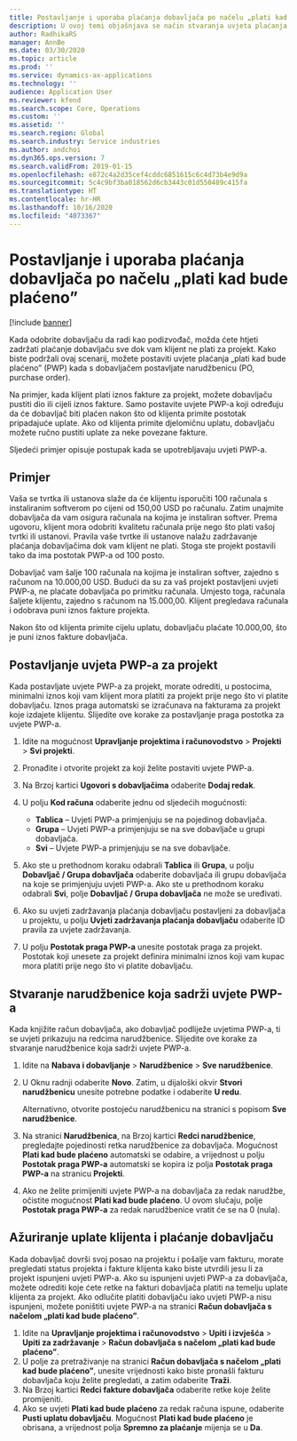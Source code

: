 ```yaml
---
title: Postavljanje i uporaba plaćanja dobavljača po načelu „plati kad bude plaćeno”
description: U ovoj temi objašnjava se način stvaranja uvjeta plaćanja „plati kad bude plaćeno” (PWP, pay-when-paid) tako da dobavljaču možete djelomična pustiti plaćanje na temelju uplate klijenta.
author: RadhikaRS
manager: AnnBe
ms.date: 03/30/2020
ms.topic: article
ms.prod: ''
ms.service: dynamics-ax-applications
ms.technology: ''
audience: Application User
ms.reviewer: kfend
ms.search.scope: Core, Operations
ms.custom: ''
ms.assetid: ''
ms.search.region: Global
ms.search.industry: Service industries
ms.author: andchoi
ms.dyn365.ops.version: 7
ms.search.validFrom: 2019-01-15
ms.openlocfilehash: e872c4a2d35cef4cddc6851615c6c4d73b4e9d9a
ms.sourcegitcommit: 5c4c9bf3ba018562d6cb3443c01d550489c415fa
ms.translationtype: HT
ms.contentlocale: hr-HR
ms.lasthandoff: 10/16/2020
ms.locfileid: "4073367"
---
```

# <a name="set-up-and-use-pay-when-paid-vendor-payments"></a>Postavljanje i uporaba plaćanja dobavljača po načelu „plati kad bude plaćeno”

[!include [banner](../includes/banner.md)]

Kada odobrite dobavljaču da radi kao podizvođač, možda ćete htjeti zadržati plaćanje dobavljaču sve dok vam klijent ne plati za projekt. Kako biste podržali ovaj scenarij, možete postaviti uvjete plaćanja „plati kad bude plaćeno” (PWP) kada s dobavljačem postavljate narudžbenicu (PO, purchase order).

Na primjer, kada klijent plati iznos fakture za projekt, možete dobavljaču pustiti dio ili cijeli iznos fakture. Samo postavite uvjete PWP-a koji određuju da će dobavljač biti plaćen nakon što od klijenta primite postotak pripadajuće uplate. Ako od klijenta primite djelomičnu uplatu, dobavljaču možete ručno pustiti uplate za neke povezane fakture.

Sljedeći primjer opisuje postupak kada se upotrebljavaju uvjeti PWP-a.

## <a name="example"></a>Primjer

Vaša se tvrtka ili ustanova slaže da će klijentu isporučiti 100 računala s instaliranim softverom po cijeni od 150,00 USD po računalu. Zatim unajmite dobavljača da vam osigura računala na kojima je instaliran softver. Prema ugovoru, klijent mora odobriti kvalitetu računala prije nego što plati vašoj tvrtki ili ustanovi. Pravila vaše tvrtke ili ustanove nalažu zadržavanje plaćanja dobavljačima dok vam klijent ne plati. Stoga ste projekt postavili tako da ima postotak PWP-a od 100 posto.

Dobavljač vam šalje 100 računala na kojima je instaliran softver, zajedno s računom na 10.000,00 USD. Budući da su za vaš projekt postavljeni uvjeti PWP-a, ne plaćate dobavljača po primitku računala. Umjesto toga, računala šaljete klijentu, zajedno s računom na 15.000,00. Klijent pregledava računala i odobrava puni iznos fakture projekta.

Nakon što od klijenta primite cijelu uplatu, dobavljaču plaćate 10.000,00, što je puni iznos fakture dobavljača.

## <a name="set-up-pwp-terms-for-a-project"></a>Postavljanje uvjeta PWP-a za projekt

Kada postavljate uvjete PWP-a za projekt, morate odrediti, u postocima, minimalni iznos koji vam klijent mora platiti za projekt prije nego što vi platite dobavljaču. Iznos praga automatski se izračunava na fakturama za projekt koje izdajete klijentu. Slijedite ove korake za postavljanje praga postotka za uvjete PWP-a.

1. Idite na mogućnost **Upravljanje projektima i računovodstvo** \> **Projekti** \> **Svi projekti**.
2. Pronađite i otvorite projekt za koji želite postaviti uvjete PWP-a.
3. Na Brzoj kartici **Ugovori s dobavljačima** odaberite **Dodaj redak**.
3. U polju **Kod računa** odaberite jednu od sljedećih mogućnosti:

    - **Tablica** – Uvjeti PWP-a primjenjuju se na pojedinog dobavljača.
    - **Grupa** – Uvjeti PWP-a primjenjuju se na sve dobavljače u grupi dobavljača.
    - **Svi** – Uvjete PWP-a primjenjuju se na sve dobavljače.

4. Ako ste u prethodnom koraku odabrali **Tablica** ili **Grupa**, u polju **Dobavljač / Grupa dobavljača** odaberite dobavljača ili grupu dobavljača na koje se primjenjuju uvjeti PWP-a. Ako ste u prethodnom koraku odabrali **Svi**, polje **Dobavljač / Grupa dobavljača** ne može se uređivati.
5. Ako su uvjeti zadržavanja plaćanja dobavljaču postavljeni za dobavljača u projektu, u polju **Uvjeti zadržavanja plaćanja dobavljaču** odaberite ID pravila za uvjete zadržavanja.
6. U polju **Postotak praga PWP-a** unesite postotak praga za projekt. Postotak koji unesete za projekt definira minimalni iznos koji vam kupac mora platiti prije nego što vi platite dobavljaču.

## <a name="create-a-po-that-has-pwp-terms"></a>Stvaranje narudžbenice koja sadrži uvjete PWP-a

Kada knjižite račun dobavljača, ako dobavljač podliježe uvjetima PWP-a, ti se uvjeti prikazuju na redcima narudžbenice. Slijedite ove korake za stvaranje narudžbenice koja sadrži uvjete PWP-a.

1. Idite na **Nabava i dobavljanje** \> **Narudžbenice** \> **Sve narudžbenice**.
2. U Oknu radnji odaberite **Novo**. Zatim, u dijaloški okvir **Stvori narudžbenicu** unesite potrebne podatke i odaberite **U redu**.

    Alternativno, otvorite postojeću narudžbenicu na stranici s popisom **Sve narudžbenice**.

4. Na stranici **Narudžbenica**, na Brzoj kartici **Redci narudžbenice**, pregledajte pojedinosti retka narudžbenice za dobavljača. Mogućnost **Plati kad bude plaćeno** automatski se odabire, a vrijednost u polju **Postotak praga PWP-a** automatski se kopira iz polja **Postotak praga PWP-a** na stranicu **Projekti**.
6. Ako ne želite primijeniti uvjete PWP-a na dobavljača za redak narudžbe, očistite mogućnost **Plati kad bude plaćeno**. U ovom slučaju, polje **Postotak praga PWP-a** za redak narudžbenice vratit će se na 0 (nula).

## <a name="update-a-customer-payment-and-pay-the-vendor"></a>Ažuriranje uplate klijenta i plaćanje dobavljaču

Kada dobavljač dovrši svoj posao na projektu i pošalje vam fakturu, morate pregledati status projekta i fakture klijenta kako biste utvrdili jesu li za projekt ispunjeni uvjeti PWP-a. Ako su ispunjeni uvjeti PWP-a za dobavljača, možete odrediti koje ćete retke na fakturi dobavljača platiti na temelju uplate klijenta za projekt. Ako odlučite platiti dobavljaču iako uvjeti PWP-a nisu ispunjeni, možete poništiti uvjete PWP-a na stranici **Račun dobavljača s načelom „plati kad bude plaćeno”**.

1. Idite na **Upravljanje projektima i računovodstvo** \> **Upiti i izvješća** \> **Upiti za zadržavanje** \> **Račun dobavljača s načelom „plati kad bude plaćeno”**.
2. U polje za pretraživanje na stranici **Račun dobavljača s načelom „plati kad bude plaćeno”**, unesite vrijednosti kako biste pronašli fakturu dobavljača koju želite pregledati, a zatim odaberite **Traži**.
3. Na Brzoj kartici **Redci fakture dobavljača** odaberite retke koje želite promijeniti.
4. Ako se uvjeti **Plati kad bude plaćeno** za redak računa ispune, odaberite **Pusti uplatu dobavljaču**. Mogućnost **Plati kad bude plaćeno** je obrisana, a vrijednost polja **Spremno za plaćanje** mijenja se u **Da**.
